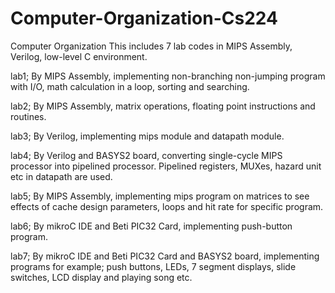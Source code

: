 # Computer-Organization-Cs224

Computer Organization 
This includes 7 lab codes in MIPS Assembly, Verilog, low-level C environment. 

lab1;
By MIPS Assembly, implementing non-branching non-jumping program with I/O,
math calculation in a loop, sorting and searching. 

lab2;
By MIPS Assembly, matrix operations, floating point instructions and routines.

lab3;
By Verilog, implementing mips module and datapath module.

lab4;
By Verilog and BASYS2 board, converting single-cycle MIPS processor into pipelined processor. 
Pipelined registers, MUXes, hazard unit etc in datapath are used. 

lab5;
By MIPS Assembly, implementing mips program on matrices to see effects of cache design parameters,
loops and hit rate for specific program. 

lab6;
By mikroC IDE and Beti PIC32 Card, implementing push-button program.

lab7;
By mikroC IDE and Beti PIC32 Card and BASYS2 board, implementing programs for example;
push buttons, LEDs, 7 segment displays, slide switches, LCD display and playing song etc. 


